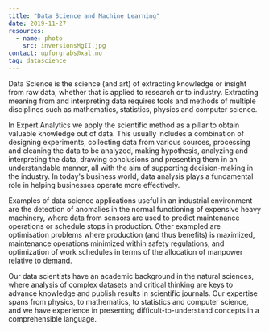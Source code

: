 ```yaml
---
title: "Data Science and Machine Learning"
date: 2019-11-27
resources:
  - name: photo
    src: inversionsMgII.jpg
contact: upforgrabs@xal.no
tag: datascience
---
```


Data Science is the science (and art) of extracting knowledge or insight from
raw data, whether that is applied to research or to industry. Extracting
meaning from and interpreting data requires tools and methods of multiple
disciplines such as mathematics, statistics, physics and computer science.

<!--more-->

In Expert Analytics we apply the scientific method as a pillar to obtain
valuable knowledge out of data. This usually includes a combination of
designing experiments, collecting data from various sources, processing
and cleaning the data to be analyzed, making hypothesis, analyzing and
interpreting the data, drawing conclusions and presenting them in an
understandable manner, all with the aim of supporting decision-making in the
industry. In today's business world, data analysis plays a fundamental role in
helping businesses operate more effectively.

Examples of data science applications useful in an industrial environment are
the detection of anomalies in the normal functioning of expensive heavy
machinery, where data from sensors are used to predict maintenance operations
or schedule stops in production. Other exampled are optimisation problems where
production (and thus benefits) is maximized, maintenance operations minimized
within safety regulations, and optimization of work schedules in terms of the
allocation of manpower relative to demand.

Our data scientists have an academic background in the natural sciences, where
analysis of complex datasets and critical thinking are keys to advance
knowledge and publish results in scientific journals. Our expertise spans from
physics, to mathematics, to statistics and computer science, and we have
experience in presenting difficult-to-understand concepts in a comprehensible
language.

